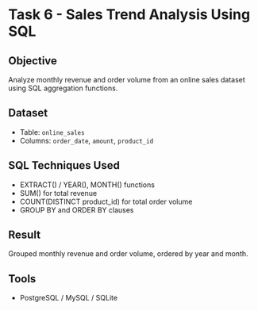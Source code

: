 # Task 6 - Sales Trend Analysis Using SQL

## Objective
Analyze monthly revenue and order volume from an online sales dataset using SQL aggregation functions.

## Dataset
- Table: `online_sales`
- Columns: `order_date`, `amount`, `product_id`

## SQL Techniques Used
- EXTRACT() / YEAR(), MONTH() functions
- SUM() for total revenue
- COUNT(DISTINCT product_id) for total order volume
- GROUP BY and ORDER BY clauses

## Result
Grouped monthly revenue and order volume, ordered by year and month.

## Tools
- PostgreSQL / MySQL / SQLite
